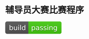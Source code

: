 辅导员大赛比赛程序
================

[![Build Status](https://github.com/yejinmo/CounselorCompetition/blob/master/passing.svg?branch=master)](https://github.com/yejinmo/CounselorCompetition/releases)
